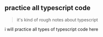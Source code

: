 ## practice all typescript code

> it's kind of rough notes about typescript

i will practice all types of typescript code here
